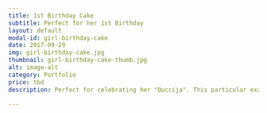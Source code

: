 ```yaml
---
title: 1st Birthday Cake
subtitle: Perfect for her 1st Birthday
layout: default
modal-id: girl-birthday-cake
date: 2017-09-29
img: girl-birthday-cake.jpg
thumbnail: girl-birthday-cake-thumb.jpg
alt: image-alt
category: Portfolio
price: tbd
description: Perfect for celebrating her "Quccija". This particular example is a chocolate-chip cake with vanilla frosting. 

---
```


